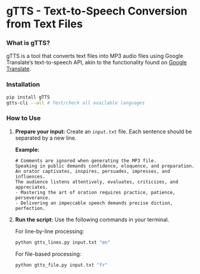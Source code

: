 # gTTS - Text-to-Speech Conversion from Text Files

### What is gTTS?
gTTS is a tool that converts text files into MP3 audio files using Google Translate’s text-to-speech API, akin to the functionality found on [Google Translate](https://translate.google.com).

### Installation

```bash
pip install gTTS
gtts-cli --all # Test/check all available languages
```

### How to Use

1. **Prepare your input:**
    Create an `input.txt` file. Each sentence should be separated by a new line.

    **Example:**
    ```plaintext
    # Comments are ignored when generating the MP3 file.
    Speaking in public demands confidence, eloquence, and preparation.
    An orator captivates, inspires, persuades, impresses, and influences.
    The audience listens attentively, evaluates, criticizes, and appreciates.
    - Mastering the art of oration requires practice, patience, perseverance.
    - Delivering an impeccable speech demands precise diction, perfection.
    ```

2. **Run the script:**
    Use the following commands in your terminal.

    For line-by-line processing:
    ```sh
    python gtts_lines.py input.txt "en"
    ```

    For file-based processing:
    ```sh
    python gtts_file.py input.txt "fr"
    ```
